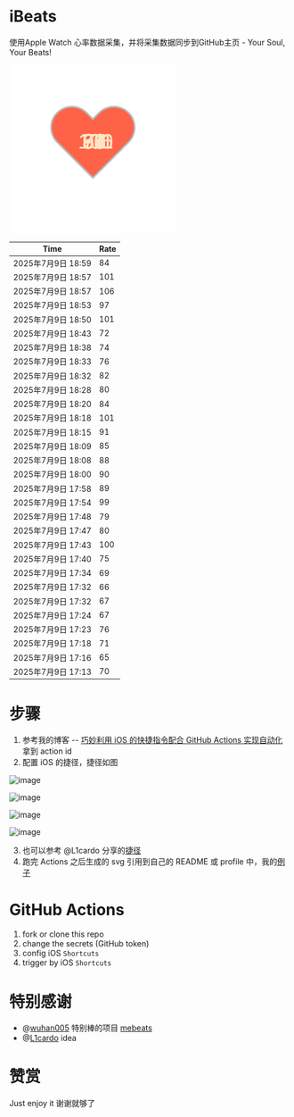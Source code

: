 # iBeats
使用Apple Watch 心率数据采集，并将采集数据同步到GitHub主页 - Your Soul, Your Beats!

![](./files/heart.svg)

<!--START_SECTION:my_heart_rate-->
| Time | Rate | 
 | ---- | ---- | 
| 2025年7月9日 18:59 | 84 |
| 2025年7月9日 18:57 | 101 |
| 2025年7月9日 18:57 | 106 |
| 2025年7月9日 18:53 | 97 |
| 2025年7月9日 18:50 | 101 |
| 2025年7月9日 18:43 | 72 |
| 2025年7月9日 18:38 | 74 |
| 2025年7月9日 18:33 | 76 |
| 2025年7月9日 18:32 | 82 |
| 2025年7月9日 18:28 | 80 |
| 2025年7月9日 18:20 | 84 |
| 2025年7月9日 18:18 | 101 |
| 2025年7月9日 18:15 | 91 |
| 2025年7月9日 18:09 | 85 |
| 2025年7月9日 18:08 | 88 |
| 2025年7月9日 18:00 | 90 |
| 2025年7月9日 17:58 | 89 |
| 2025年7月9日 17:54 | 99 |
| 2025年7月9日 17:48 | 79 |
| 2025年7月9日 17:47 | 80 |
| 2025年7月9日 17:43 | 100 |
| 2025年7月9日 17:40 | 75 |
| 2025年7月9日 17:34 | 69 |
| 2025年7月9日 17:32 | 66 |
| 2025年7月9日 17:32 | 67 |
| 2025年7月9日 17:24 | 67 |
| 2025年7月9日 17:23 | 76 |
| 2025年7月9日 17:18 | 71 |
| 2025年7月9日 17:16 | 65 |
| 2025年7月9日 17:13 | 70 |

<!--END_SECTION:my_heart_rate-->

# 步骤
1. 参考我的博客 -- [巧妙利用 iOS 的快捷指令配合 GitHub Actions 实现自动化](https://github.com/yihong0618/gitblog/issues/198) 拿到 action id
2. 配置 iOS 的捷径，捷径如图

![image](https://user-images.githubusercontent.com/15976103/122154218-0db0b480-ce97-11eb-93bb-5aec07c558dc.png)

![image](https://user-images.githubusercontent.com/15976103/122154236-186b4980-ce97-11eb-8e4b-70551a0391ae.png)

![image](https://user-images.githubusercontent.com/15976103/122154268-2d47dd00-ce97-11eb-902e-3acf292265a9.png)

![image](https://user-images.githubusercontent.com/15976103/122174055-fa144680-ceb4-11eb-9be2-3eb83cd516f7.png)

3. 也可以参考 @L1cardo 分享的[捷径](https://www.icloud.com/shortcuts/6ab6047b459c41ad822ad6b94b1c03d4)
4. 跑完 Actions 之后生成的 svg 引用到自己的 README 或 profile 中，我的[例子](https://github.com/yihong0618) 

# GitHub Actions

1. fork or clone this repo
2. change the secrets (GitHub token)
3. config iOS `Shortcuts` 
4. trigger by iOS `Shortcuts`

# 特别感谢
- @[wuhan005](https://github.com/wuhan005) 特别棒的项目 [mebeats](https://github.com/wuhan005/mebeats)
- @[L1cardo](https://github.com/L1cardo) idea

# 赞赏
Just enjoy it
谢谢就够了
